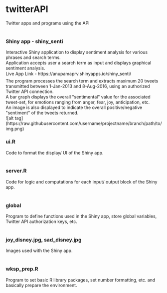 # twitterAPI
Twitter apps and programs using the API
<br>
<br>

<h3>Shiny app - shiny_senti </h3>
Interactive Shiny application to display sentiment analysis for various phrases and search terms.<br>
Application accepts user a search term as input and displays graphical sentiment analysis.<br>
Live App Link - https://anupamaprv.shinyapps.io/shiny_senti/
<br>
The program processes the search term and extracts maximum 20 tweets transmitted between 1-Jan-2013 and 8-Aug-2016, using an authorized Twitter API connection.<br>
A bar graph displays the overall "sentimental" value for the associated tweet-set, for emotions ranging from anger, fear, 
joy, anticipation, etc.<br>
An image is also displayed to indicate the overall positive/negative "sentiment" of the tweets returned. <br>
![alt tag](https://raw.githubusercontent.com/username/projectname/branch/path/to/img.png)

<h3>ui.R</h3>
Code to format the display/ UI of the Shiny app.
<br>
<br>

<h3>server.R</h3>
Code for logic and computations for each input/ output block of the Shiny app.
<br>
<br>

<h3>global</h3>
Program to define functions used in the Shiny app, store global variables, Twitter API authorization keys, etc. 
<br>
<br>

<h3>joy_disney.jpg, sad_disney.jpg</h3>
Images used with the Shiny app.
<br>
<br>

<h3>wksp_prep.R</h3>
Program to set basic R library packages, set number formatting, etc. and basically prepare the environment.



